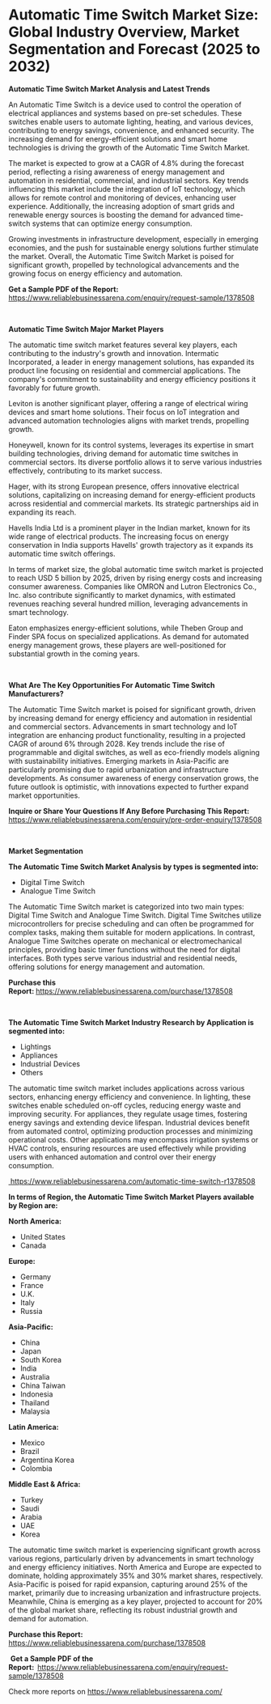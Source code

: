 <p><h1>Automatic Time Switch Market Size: Global Industry Overview, Market Segmentation and Forecast (2025 to 2032)</h1></p><p><strong>Automatic Time Switch Market Analysis and Latest Trends</strong></p>
<p><p>An Automatic Time Switch is a device used to control the operation of electrical appliances and systems based on pre-set schedules. These switches enable users to automate lighting, heating, and various devices, contributing to energy savings, convenience, and enhanced security. The increasing demand for energy-efficient solutions and smart home technologies is driving the growth of the Automatic Time Switch Market.</p><p>The market is expected to grow at a CAGR of 4.8% during the forecast period, reflecting a rising awareness of energy management and automation in residential, commercial, and industrial sectors. Key trends influencing this market include the integration of IoT technology, which allows for remote control and monitoring of devices, enhancing user experience. Additionally, the increasing adoption of smart grids and renewable energy sources is boosting the demand for advanced time-switch systems that can optimize energy consumption.</p><p>Growing investments in infrastructure development, especially in emerging economies, and the push for sustainable energy solutions further stimulate the market. Overall, the Automatic Time Switch Market is poised for significant growth, propelled by technological advancements and the growing focus on energy efficiency and automation.</p></p>
<p><strong>Get a Sample PDF of the Report:&nbsp;</strong> <a href="https://www.reliablebusinessarena.com/enquiry/request-sample/1378508?utm_campaign=3515&utm_medium=2&utm_source=Github&utm_content=ia&utm_term=08042025&utm_id=automatic-time-switch">https://www.reliablebusinessarena.com/enquiry/request-sample/1378508</a></p>
<p>&nbsp;</p>
<p><strong>Automatic Time Switch Major Market Players</strong></p>
<p><p>The automatic time switch market features several key players, each contributing to the industry's growth and innovation. Intermatic Incorporated, a leader in energy management solutions, has expanded its product line focusing on residential and commercial applications. The company's commitment to sustainability and energy efficiency positions it favorably for future growth.</p><p>Leviton is another significant player, offering a range of electrical wiring devices and smart home solutions. Their focus on IoT integration and advanced automation technologies aligns with market trends, propelling growth. </p><p>Honeywell, known for its control systems, leverages its expertise in smart building technologies, driving demand for automatic time switches in commercial sectors. Its diverse portfolio allows it to serve various industries effectively, contributing to its market success.</p><p>Hager, with its strong European presence, offers innovative electrical solutions, capitalizing on increasing demand for energy-efficient products across residential and commercial markets. Its strategic partnerships aid in expanding its reach.</p><p>Havells India Ltd is a prominent player in the Indian market, known for its wide range of electrical products. The increasing focus on energy conservation in India supports Havells' growth trajectory as it expands its automatic time switch offerings.</p><p>In terms of market size, the global automatic time switch market is projected to reach USD 5 billion by 2025, driven by rising energy costs and increasing consumer awareness. Companies like OMRON and Lutron Electronics Co., Inc. also contribute significantly to market dynamics, with estimated revenues reaching several hundred million, leveraging advancements in smart technology.</p><p>Eaton emphasizes energy-efficient solutions, while Theben Group and Finder SPA focus on specialized applications. As demand for automated energy management grows, these players are well-positioned for substantial growth in the coming years.</p></p>
<p>&nbsp;</p>
<p><strong>What Are The Key Opportunities For Automatic Time Switch Manufacturers?</strong></p>
<p><p>The Automatic Time Switch market is poised for significant growth, driven by increasing demand for energy efficiency and automation in residential and commercial sectors. Advancements in smart technology and IoT integration are enhancing product functionality, resulting in a projected CAGR of around 6% through 2028. Key trends include the rise of programmable and digital switches, as well as eco-friendly models aligning with sustainability initiatives. Emerging markets in Asia-Pacific are particularly promising due to rapid urbanization and infrastructure developments. As consumer awareness of energy conservation grows, the future outlook is optimistic, with innovations expected to further expand market opportunities.</p></p>
<p><strong>Inquire or Share Your Questions If Any Before Purchasing This Report:</strong> <a href="https://www.reliablebusinessarena.com/enquiry/pre-order-enquiry/1378508?utm_campaign=3515&utm_medium=2&utm_source=Github&utm_content=ia&utm_term=08042025&utm_id=automatic-time-switch">https://www.reliablebusinessarena.com/enquiry/pre-order-enquiry/1378508</a></p>
<p>&nbsp;</p>
<p><strong>Market Segmentation</strong></p>
<p><strong>The Automatic Time Switch Market Analysis by types is segmented into:</strong></p>
<p><ul><li>Digital Time Switch</li><li>Analogue Time Switch</li></ul></p>
<p><p>The Automatic Time Switch market is categorized into two main types: Digital Time Switch and Analogue Time Switch. Digital Time Switches utilize microcontrollers for precise scheduling and can often be programmed for complex tasks, making them suitable for modern applications. In contrast, Analogue Time Switches operate on mechanical or electromechanical principles, providing basic timer functions without the need for digital interfaces. Both types serve various industrial and residential needs, offering solutions for energy management and automation.</p></p>
<p><strong>Purchase this Report:&nbsp;</strong><a href="https://www.reliablebusinessarena.com/purchase/1378508?utm_campaign=3515&utm_medium=2&utm_source=Github&utm_content=ia&utm_term=08042025&utm_id=automatic-time-switch">https://www.reliablebusinessarena.com/purchase/1378508</a></p>
<p>&nbsp;</p>
<p><strong>The Automatic Time Switch Market Industry Research by Application is segmented into:</strong></p>
<p><ul><li>Lightings</li><li>Appliances</li><li>Industrial Devices</li><li>Others</li></ul></p>
<p><p>The automatic time switch market includes applications across various sectors, enhancing energy efficiency and convenience. In lighting, these switches enable scheduled on-off cycles, reducing energy waste and improving security. For appliances, they regulate usage times, fostering energy savings and extending device lifespan. Industrial devices benefit from automated control, optimizing production processes and minimizing operational costs. Other applications may encompass irrigation systems or HVAC controls, ensuring resources are used effectively while providing users with enhanced automation and control over their energy consumption.</p></p>
<p><a href="https://www.reliablebusinessarena.com/automatic-time-switch-r1378508?utm_campaign=3515&utm_medium=2&utm_source=Github&utm_content=ia&utm_term=08042025&utm_id=automatic-time-switch">&nbsp;https://www.reliablebusinessarena.com/automatic-time-switch-r1378508</a></p>
<p><strong>In terms of Region, the Automatic Time Switch Market Players available by Region are:</strong></p>
<p>
    <p> <strong> North America: </strong>
        <ul>
            <li>United States</li>
            <li>Canada</li>
        </ul>
        </p> 
    <p> <strong> Europe: </strong>
        <ul>
            <li>Germany</li>
            <li>France</li>
            <li>U.K.</li>
            <li>Italy</li>
            <li>Russia</li>
        </ul>
        </p> 
    <p> <strong> Asia-Pacific: </strong>
        <ul>
            <li>China</li>
            <li>Japan</li>
            <li>South Korea</li>
            <li>India</li>
            <li>Australia</li>
            <li>China Taiwan</li>
            <li>Indonesia</li>
            <li>Thailand</li>
            <li>Malaysia</li>
        </ul>
        </p> 
    <p> <strong> Latin America: </strong>
        <ul>
            <li>Mexico</li>
            <li>Brazil</li>
            <li>Argentina Korea</li>
            <li>Colombia</li>
        </ul>
        </p> 
    <p> <strong> Middle East & Africa: </strong>
        <ul>
            <li>Turkey</li>
            <li>Saudi</li>
            <li>Arabia</li>
            <li>UAE</li>
            <li>Korea</li>
        </ul>
    </p>
    </p>
<p><p>The automatic time switch market is experiencing significant growth across various regions, particularly driven by advancements in smart technology and energy efficiency initiatives. North America and Europe are expected to dominate, holding approximately 35% and 30% market shares, respectively. Asia-Pacific is poised for rapid expansion, capturing around 25% of the market, primarily due to increasing urbanization and infrastructure projects. Meanwhile, China is emerging as a key player, projected to account for 20% of the global market share, reflecting its robust industrial growth and demand for automation.</p></p>
<p><strong>Purchase this Report: </strong><a href="https://www.reliablebusinessarena.com/purchase/1378508?utm_campaign=3515&utm_medium=2&utm_source=Github&utm_content=ia&utm_term=08042025&utm_id=automatic-time-switch">https://www.reliablebusinessarena.com/purchase/1378508</a></p>
<p>&nbsp;<strong>Get a Sample PDF of the Report:&nbsp;&nbsp;</strong><a href="https://www.reliablebusinessarena.com/enquiry/request-sample/1378508?utm_campaign=3515&utm_medium=2&utm_source=Github&utm_content=ia&utm_term=08042025&utm_id=automatic-time-switch">https://www.reliablebusinessarena.com/enquiry/request-sample/1378508</a></p>
<p><strong></strong></p>
<p>Check more reports on <a href="https://www.reliablebusinessarena.com/?utm_campaign=3515&utm_medium=2&utm_source=Github&utm_content=ia&utm_term=08042025&utm_id=automatic-time-switch">https://www.reliablebusinessarena.com/</a></p>
